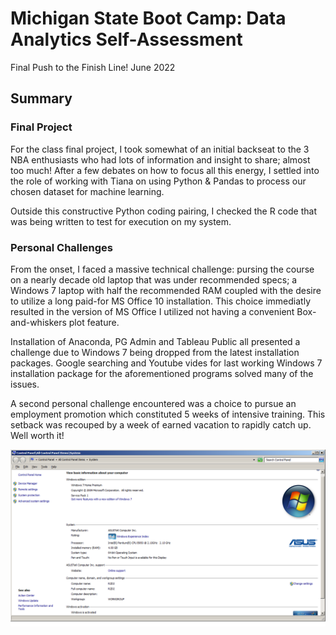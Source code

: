 # Michigan State Boot Camp: Data Analytics Self-Assessment
Final Push to the Finish Line! June 2022

## Summary

### Final Project
For the class final project, I took somewhat of an initial backseat to the 3 NBA enthusiasts who had lots of information and insight to share; almost too much! After a few debates on how to focus all this energy, I settled into the role of working with Tiana on using Python & Pandas to process our chosen dataset for machine learning.

Outside this constructive Python coding pairing, I checked the R code that was being written to test for execution on my system.

### Personal Challenges
From the onset, I faced a massive technical challenge: pursing the course on a nearly decade old laptop that was under recommended specs; a Windows 7 laptop with half the recommended RAM coupled with the desire to utilize a long paid-for MS Office 10 installation. This choice immediatly resulted in the version of MS Office I utilized not having a convenient Box-and-whiskers plot feature.

Installation of Anaconda, PG Admin and Tableau Public all presented a challenge due to Windows 7 being dropped from the latest installation packages. Google searching and Youtube vides for last working Windows 7 installation package for the aforementioned programs solved many of the issues. 

A second personal challenge encountered was a choice to pursue an employment promotion which constituted 5 weeks of intensive training. This setback was recouped by a week of earned vacation to rapidly catch up. Well worth it!

![](whut.png)
